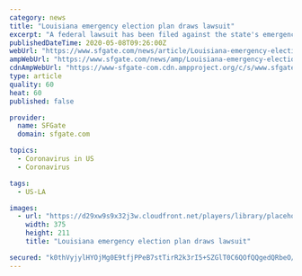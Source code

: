 ```yaml
---
category: news
title: "Louisiana emergency election plan draws lawsuit"
excerpt: "A federal lawsuit has been filed against the state's emergency election plan aimed at addressing voting amid the coronavirus pandemic. Filed on behalf of the NAACP, Power Coalition for Equity and Justice and four individual voters,"
publishedDateTime: 2020-05-08T09:26:00Z
webUrl: "https://www.sfgate.com/news/article/Louisiana-emergency-election-plan-draws-lawsuit-15255506.php"
ampWebUrl: "https://www.sfgate.com/news/amp/Louisiana-emergency-election-plan-draws-lawsuit-15255506.php"
cdnAmpWebUrl: "https://www-sfgate-com.cdn.ampproject.org/c/s/www.sfgate.com/news/amp/Louisiana-emergency-election-plan-draws-lawsuit-15255506.php"
type: article
quality: 60
heat: 60
published: false

provider:
  name: SFGate
  domain: sfgate.com

topics:
  - Coronavirus in US
  - Coronavirus

tags:
  - US-LA

images:
  - url: "https://d29xw9s9x32j3w.cloudfront.net/players/library/placeholder.png"
    width: 375
    height: 211
    title: "Louisiana emergency election plan draws lawsuit"

secured: "k0thVyjylHYOjMg0E9tfjPPeB7stTirR2k3rI5+SZGlT0C6QOfQQgedQRbeO/CPyv4UaP/3GVV0IZjJ5mYwMLjnVzT5UZu5Pxeci9RAdVMQrwc5o0ixDlqtBEqBYtVZA8GdlTikHh0Kcd3cYiLbKZuMBfDKYna0EJH4MxbdQkOGhIMlhAoa8ZGlhuVj5ti40GobP/dm23RTv7SLkIVYrrmuAoRxePc/6Ge7i1xC+avNecVqZV/jEplt0n1rRAGueQZqmTldJKONtrMcDNJ11gCsflPyWBONQ7fElISOVQ9os62cAm/N4zY8/Eym0SD+G;QMqhABsg72l7eUIQmYqV3A=="
---
```



